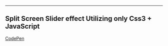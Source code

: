 ----
Split Screen Slider effect Utilizing only Css3 + JavaScript
----
[CodePen](https://codepen.io/valdadyne/pen/PKMxyX/)
